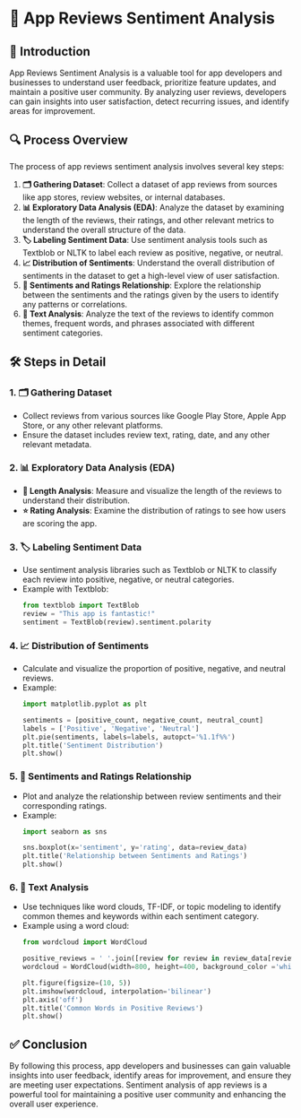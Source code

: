 # 📱 App Reviews Sentiment Analysis

## 🎯 Introduction
App Reviews Sentiment Analysis is a valuable tool for app developers and businesses to understand user feedback, prioritize feature updates, and maintain a positive user community. By analyzing user reviews, developers can gain insights into user satisfaction, detect recurring issues, and identify areas for improvement.

## 🔍 Process Overview
The process of app reviews sentiment analysis involves several key steps:

1. **🗂️ Gathering Dataset**: Collect a dataset of app reviews from sources like app stores, review websites, or internal databases.
2. **📊 Exploratory Data Analysis (EDA)**: Analyze the dataset by examining the length of the reviews, their ratings, and other relevant metrics to understand the overall structure of the data.
3. **🏷️ Labeling Sentiment Data**: Use sentiment analysis tools such as Textblob or NLTK to label each review as positive, negative, or neutral.
4. **📈 Distribution of Sentiments**: Understand the overall distribution of sentiments in the dataset to get a high-level view of user satisfaction.
5. **🔗 Sentiments and Ratings Relationship**: Explore the relationship between the sentiments and the ratings given by the users to identify any patterns or correlations.
6. **📝 Text Analysis**: Analyze the text of the reviews to identify common themes, frequent words, and phrases associated with different sentiment categories.

## 🛠️ Steps in Detail

### 1. 🗂️ Gathering Dataset
- Collect reviews from various sources like Google Play Store, Apple App Store, or any other relevant platforms.
- Ensure the dataset includes review text, rating, date, and any other relevant metadata.

### 2. 📊 Exploratory Data Analysis (EDA)
- **📏 Length Analysis**: Measure and visualize the length of the reviews to understand their distribution.
- **⭐ Rating Analysis**: Examine the distribution of ratings to see how users are scoring the app.

### 3. 🏷️ Labeling Sentiment Data
- Use sentiment analysis libraries such as Textblob or NLTK to classify each review into positive, negative, or neutral categories.
- Example with Textblob:
  ```python
  from textblob import TextBlob
  review = "This app is fantastic!"
  sentiment = TextBlob(review).sentiment.polarity
  ```

### 4. 📈 Distribution of Sentiments
- Calculate and visualize the proportion of positive, negative, and neutral reviews.
- Example:
  ```python
  import matplotlib.pyplot as plt

  sentiments = [positive_count, negative_count, neutral_count]
  labels = ['Positive', 'Negative', 'Neutral']
  plt.pie(sentiments, labels=labels, autopct='%1.1f%%')
  plt.title('Sentiment Distribution')
  plt.show()
  ```

### 5. 🔗 Sentiments and Ratings Relationship
- Plot and analyze the relationship between review sentiments and their corresponding ratings.
- Example:
  ```python
  import seaborn as sns

  sns.boxplot(x='sentiment', y='rating', data=review_data)
  plt.title('Relationship between Sentiments and Ratings')
  plt.show()
  ```

### 6. 📝 Text Analysis
- Use techniques like word clouds, TF-IDF, or topic modeling to identify common themes and keywords within each sentiment category.
- Example using a word cloud:
  ```python
  from wordcloud import WordCloud

  positive_reviews = ' '.join([review for review in review_data[review_data['sentiment'] == 'positive']['review']])
  wordcloud = WordCloud(width=800, height=400, background_color ='white').generate(positive_reviews)
  
  plt.figure(figsize=(10, 5))
  plt.imshow(wordcloud, interpolation='bilinear')
  plt.axis('off')
  plt.title('Common Words in Positive Reviews')
  plt.show()
  ```

## ✅ Conclusion
By following this process, app developers and businesses can gain valuable insights into user feedback, identify areas for improvement, and ensure they are meeting user expectations. Sentiment analysis of app reviews is a powerful tool for maintaining a positive user community and enhancing the overall user experience.
